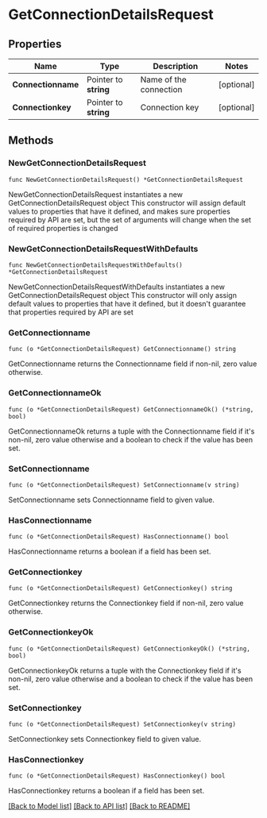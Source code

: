 # GetConnectionDetailsRequest

## Properties

Name | Type | Description | Notes
------------ | ------------- | ------------- | -------------
**Connectionname** | Pointer to **string** | Name of the connection | [optional] 
**Connectionkey** | Pointer to **string** | Connection key | [optional] 

## Methods

### NewGetConnectionDetailsRequest

`func NewGetConnectionDetailsRequest() *GetConnectionDetailsRequest`

NewGetConnectionDetailsRequest instantiates a new GetConnectionDetailsRequest object
This constructor will assign default values to properties that have it defined,
and makes sure properties required by API are set, but the set of arguments
will change when the set of required properties is changed

### NewGetConnectionDetailsRequestWithDefaults

`func NewGetConnectionDetailsRequestWithDefaults() *GetConnectionDetailsRequest`

NewGetConnectionDetailsRequestWithDefaults instantiates a new GetConnectionDetailsRequest object
This constructor will only assign default values to properties that have it defined,
but it doesn't guarantee that properties required by API are set

### GetConnectionname

`func (o *GetConnectionDetailsRequest) GetConnectionname() string`

GetConnectionname returns the Connectionname field if non-nil, zero value otherwise.

### GetConnectionnameOk

`func (o *GetConnectionDetailsRequest) GetConnectionnameOk() (*string, bool)`

GetConnectionnameOk returns a tuple with the Connectionname field if it's non-nil, zero value otherwise
and a boolean to check if the value has been set.

### SetConnectionname

`func (o *GetConnectionDetailsRequest) SetConnectionname(v string)`

SetConnectionname sets Connectionname field to given value.

### HasConnectionname

`func (o *GetConnectionDetailsRequest) HasConnectionname() bool`

HasConnectionname returns a boolean if a field has been set.

### GetConnectionkey

`func (o *GetConnectionDetailsRequest) GetConnectionkey() string`

GetConnectionkey returns the Connectionkey field if non-nil, zero value otherwise.

### GetConnectionkeyOk

`func (o *GetConnectionDetailsRequest) GetConnectionkeyOk() (*string, bool)`

GetConnectionkeyOk returns a tuple with the Connectionkey field if it's non-nil, zero value otherwise
and a boolean to check if the value has been set.

### SetConnectionkey

`func (o *GetConnectionDetailsRequest) SetConnectionkey(v string)`

SetConnectionkey sets Connectionkey field to given value.

### HasConnectionkey

`func (o *GetConnectionDetailsRequest) HasConnectionkey() bool`

HasConnectionkey returns a boolean if a field has been set.


[[Back to Model list]](../README.md#documentation-for-models) [[Back to API list]](../README.md#documentation-for-api-endpoints) [[Back to README]](../README.md)


